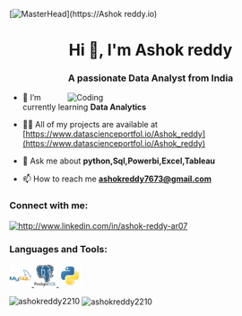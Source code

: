 [![MasterHead](https://static.vecteezy.com/system/resources/previews/009/233/542/non_2x/data-analysis-banner-web-icon-set-analytics-search-data-mining-data-filter-pie-chart-and-etc-illustration-concept-vector.jpg)](https://Ashok reddy.io)
<h1 align="center">Hi 👋, I'm Ashok reddy</h1>
<h3 align="center">A passionate Data Analyst from India</h3>
<img align="right" alt="Coding" width="400" src="https://www.growthaspire.com/wp-content/uploads/2018/11/Sales-data-analysis-for-sales-managers.png">

- 🌱 I’m currently learning **Data Analytics**

- 👨‍💻 All of my projects are available at [https://www.datascienceportfol.io/Ashok_reddy](https://www.datascienceportfol.io/Ashok_reddy)

- 💬 Ask me about **python,Sql,Powerbi,Excel,Tableau**

- 📫 How to reach me **ashokreddy7673@gmail.com**

<h3 align="left">Connect with me:</h3>
<p align="left">
<a href="https://linkedin.com/in/http://www.linkedin.com/in/ashok-reddy-ar07" target="blank"><img align="center" src="https://raw.githubusercontent.com/rahuldkjain/github-profile-readme-generator/master/src/images/icons/Social/linked-in-alt.svg" alt="http://www.linkedin.com/in/ashok-reddy-ar07" height="30" width="40" /></a>
</p>

<h3 align="left">Languages and Tools:</h3>
<p align="left"> <a href="https://www.mysql.com/" target="_blank" rel="noreferrer"> <img src="https://raw.githubusercontent.com/devicons/devicon/master/icons/mysql/mysql-original-wordmark.svg" alt="mysql" width="40" height="40"/> </a> <a href="https://www.postgresql.org" target="_blank" rel="noreferrer"> <img src="https://raw.githubusercontent.com/devicons/devicon/master/icons/postgresql/postgresql-original-wordmark.svg" alt="postgresql" width="40" height="40"/> </a> <a href="https://www.python.org" target="_blank" rel="noreferrer"> <img src="https://raw.githubusercontent.com/devicons/devicon/master/icons/python/python-original.svg" alt="python" width="40" height="40"/> </a> </p>

<p><img align="left" src="https://github-readme-stats.vercel.app/api/top-langs?username=ashokreddy2210&show_icons=true&locale=en&layout=compact" alt="ashokreddy2210" /></p>

<p>&nbsp;<img align="center" src="https://github-readme-stats.vercel.app/api?username=ashokreddy2210&show_icons=true&locale=en" alt="ashokreddy2210" /></p>
